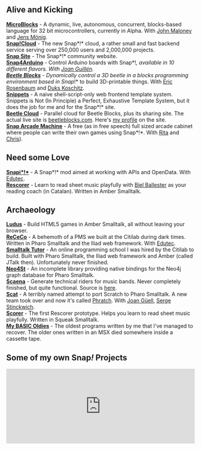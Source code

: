 ## Alive and Kicking
**[MicroBlocks](http://microblocks.fun)** - A dynamic, live, autonomous, concurrent, blocks-based language for 32 bit microcontrollers, currently in Alpha. With [John Maloney](https://harc.ycr.org/member/john_maloney/) and [Jens Mönig](https://github.com/jmoenig).  
**[Snap!Cloud](https://snap.berkeley.edu/static/API)** - The new Snap*!* cloud, a rather small and fast backend service serving over 250,000 users and 2,000,000 projects.  
**[Snap Site](https://snap.berkeley.edu)** - The Snap*!* community website.  
**[Snap4Arduino](http://snap4arduino.rocks)** - Control Arduino boards with Snap*!*, available in 10 different flavors. With [Joan Guillén](http://github.com/jguille2).  
**[Beetle Blocks](http://beetleblocks.com)** - Dynamically control a 3D beetle in a blocks programming environment based in Snap*!* to build 3D-printable things. With [Eric Rosenbaum](https://www.ericrosenbaum.com/) and [Duks Koschitz](https://www.pratt.edu/faculty_and_staff/bio/?id=duks).  
**[Snippets](https://github.com/bromagosa/Snippets)** - A naive shell-script-only web frontend template system. Snippets is Not (In Principle) a Perfect, Exhaustive Template System, but it does the job for me and for the Snap*!* site.  
**[Beetle Cloud](https://github.com/bromagosa/beetleCloud)** - Parallel cloud for Beetle Blocks, plus its sharing site. The actual live site is [beetleblocks.com](http://beetleblocks.com). Here's [my profile](http://beetleblocks.com/users/bromagosa) on the site.  
**[Snap Arcade Machine](http://snaparcade.cat)** - A free (as in free speech) full sized arcade cabinet where people can write their own games using Snap*!*. With [Rita](http://gamifi.cat) and [Chris](http://gatopelao.org/)).  


## Need some Love
**[Snapi*!*](http://snapi.citilab.eu)** - A Snap*!* mod aimed at working with APIs and OpenData. With [Edutec](http://edutec.citilab.eu).  
**[Rescorer](http://bromagosa.github.io/rescorer/)** - Learn to read sheet music playfully with [Biel Ballester](https://en.wikipedia.org/wiki/Biel_Ballester) as your reading coach (in Catalan). Written in Amber Smalltalk.  


## Archaeology
**[Ludus](http://bromagosa.github.io/Ludus/)** - Build HTML5 games in Amber Smalltalk, all without leaving your browser.  
**[ReCeCo](http://smalltalkhub.com/#!/~Citilab/ReCeCo)** - A behemoth of a PMS we built at the Citilab during dark times. Written in Pharo Smalltalk and the Iliad web framework. With [Edutec](http://edutec.citilab.eu).  
**[Smalltalk Tutor](http://www.squeaksource.com/smalltalkTutor.html)** - An online programming school I was hired by the Citilab to build. Built with Pharo Smalltalk, the Iliad web framework and Amber (called JTalk then). Unfortunately never finished.  
**[Neo4St](http://smalltalkhub.com/#!/~Citilab/Neo4St)** - An incomplete library providing native bindings for the Neo4j graph database for Pharo Smalltalk.  
**[Scaena](http://scaenaweb.citilab.eu:8081/scaena)** - Generate technical riders for music bands. Never completely finished, but quite functional. Source is [here](http://www.squeaksource.com/scaena).  
**[Scat](https://code.google.com/archive/p/scat/)** - A terribly named attempt to port Scratch to Pharo Smalltalk. A new team took over and now it's called [Phratch](http://www.phratch.com). With [Joan Güell](https://www.citilab.eu/en/equip/joan-guell/), [Serge Stinckwich](http://www.doesnotunderstand.org/).  
**[Scorer](https://sourceforge.net/projects/scorer/)** - The first Rescorer prototype. Helps you learn to read sheet music playfully. Written in Squeak Smalltalk.  
**[My BASIC Oldies](https://github.com/bromagosa/myBasicOldies)** - The oldest programs written by me that I've managed to recover. The older ones written in an MSX died somewhere inside a cassette tape.  


## Some of my own Snap<em>!</em> Projects
<iframe frameBorder="0" width="100%" height="200" src="https://snap.berkeley.edu/carousel?user=bromagosa&collection=my%20own%20favs&pageSize=5&linkTarget=_parent"></iframe>
